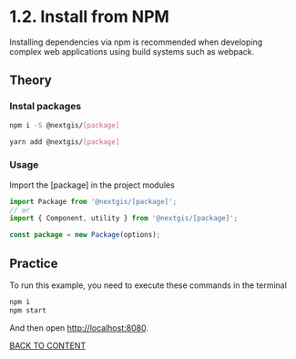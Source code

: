 # 1.2. Install from NPM

Installing dependencies via npm is recommended when developing complex web applications using build systems such as webpack.

## Theory

### Instal packages

```bash
npm i -S @nextgis/[package]
```

```bash
yarn add @nextgis/[package]
```

### Usage

Import the [package] in the project modules

```javascript
import Package from '@nextgis/[package]';
// or
import { Component, utility } from '@nextgis/[package]';

const package = new Package(options);
```

## Practice

To run this example, you need to execute these commands in the terminal

```bash
npm i
npm start
```

And then open [http://localhost:8080](http://localhost:8080).

[BACK TO CONTENT](../../README.md)
